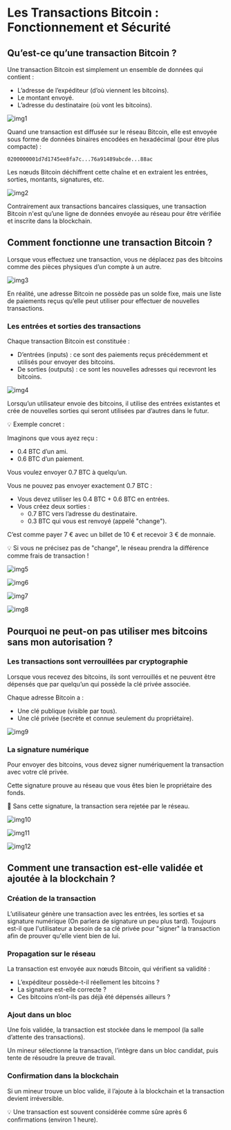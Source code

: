 # Les Transactions Bitcoin : Fonctionnement et Sécurité

## Qu’est-ce qu’une transaction Bitcoin ?

Une transaction Bitcoin est simplement un ensemble de données qui contient :

- L’adresse de l’expéditeur (d’où viennent les bitcoins).
- Le montant envoyé.
- L’adresse du destinataire (où vont les bitcoins).

![img1](https://raw.githubusercontent.com/BenBktech/Comprendre-Bitcoin/refs/heads/main/8.%20Les%20transactions/images/1.png)

Quand une transaction est diffusée sur le réseau Bitcoin, elle est envoyée sous forme de données binaires encodées en hexadécimal (pour être plus compacte) :

```
0200000001d7d1745ee8fa7c...76a91489abcde...88ac
```

Les nœuds Bitcoin déchiffrent cette chaîne et en extraient les entrées, sorties, montants, signatures, etc.

![img2](https://raw.githubusercontent.com/BenBktech/Comprendre-Bitcoin/refs/heads/main/8.%20Les%20transactions/images/2.png)

Contrairement aux transactions bancaires classiques, une transaction Bitcoin n'est qu’une ligne de données envoyée au réseau pour être vérifiée et inscrite dans la blockchain.

## Comment fonctionne une transaction Bitcoin ?

Lorsque vous effectuez une transaction, vous ne déplacez pas des bitcoins comme des pièces physiques d’un compte à un autre.

![img3](https://raw.githubusercontent.com/BenBktech/Comprendre-Bitcoin/refs/heads/main/8.%20Les%20transactions/images/3.png)

En réalité, une adresse Bitcoin ne possède pas un solde fixe, mais une liste de paiements reçus qu’elle peut utiliser pour effectuer de nouvelles transactions.

### Les entrées et sorties des transactions

Chaque transaction Bitcoin est constituée :

- D’entrées (inputs) : ce sont des paiements reçus précédemment et utilisés pour envoyer des bitcoins.
- De sorties (outputs) : ce sont les nouvelles adresses qui recevront les bitcoins.

![img4](https://raw.githubusercontent.com/BenBktech/Comprendre-Bitcoin/refs/heads/main/8.%20Les%20transactions/images/4.png)

Lorsqu’un utilisateur envoie des bitcoins, il utilise des entrées existantes et crée de nouvelles sorties qui seront utilisées par d’autres dans le futur.

💡 Exemple concret :

Imaginons que vous ayez reçu :
- 0.4 BTC d’un ami.
- 0.6 BTC d’un paiement.

Vous voulez envoyer 0.7 BTC à quelqu’un.

Vous ne pouvez pas envoyer exactement 0.7 BTC :
- Vous devez utiliser les 0.4 BTC + 0.6 BTC en entrées.
- Vous créez deux sorties :
    - 0.7 BTC vers l’adresse du destinataire.
    - 0.3 BTC qui vous est renvoyé (appelé "change").

C’est comme payer 7 € avec un billet de 10 € et recevoir 3 € de monnaie.

💡 Si vous ne précisez pas de "change", le réseau prendra la différence comme frais de transaction !

![img5](https://raw.githubusercontent.com/BenBktech/Comprendre-Bitcoin/refs/heads/main/8.%20Les%20transactions/images/5.png)

![img6](https://raw.githubusercontent.com/BenBktech/Comprendre-Bitcoin/refs/heads/main/8.%20Les%20transactions/images/6.png)

![img7](https://raw.githubusercontent.com/BenBktech/Comprendre-Bitcoin/refs/heads/main/8.%20Les%20transactions/images/7.png)

![img8](https://raw.githubusercontent.com/BenBktech/Comprendre-Bitcoin/refs/heads/main/8.%20Les%20transactions/images/8.png)

## Pourquoi ne peut-on pas utiliser mes bitcoins sans mon autorisation ?

### Les transactions sont verrouillées par cryptographie

Lorsque vous recevez des bitcoins, ils sont verrouillés et ne peuvent être dépensés que par quelqu’un qui possède la clé privée associée.

Chaque adresse Bitcoin a :

- Une clé publique (visible par tous).
- Une clé privée (secrète et connue seulement du propriétaire).

![img9](https://raw.githubusercontent.com/BenBktech/Comprendre-Bitcoin/refs/heads/main/8.%20Les%20transactions/images/9.png)

### La signature numérique

Pour envoyer des bitcoins, vous devez signer numériquement la transaction avec votre clé privée.

Cette signature prouve au réseau que vous êtes bien le propriétaire des fonds.

🚫 Sans cette signature, la transaction sera rejetée par le réseau.

![img10](https://raw.githubusercontent.com/BenBktech/Comprendre-Bitcoin/refs/heads/main/8.%20Les%20transactions/images/10.png)

![img11](https://raw.githubusercontent.com/BenBktech/Comprendre-Bitcoin/refs/heads/main/8.%20Les%20transactions/images/11.png)

![img12](https://raw.githubusercontent.com/BenBktech/Comprendre-Bitcoin/refs/heads/main/8.%20Les%20transactions/images/12.png)

## Comment une transaction est-elle validée et ajoutée à la blockchain ?

### Création de la transaction

L’utilisateur génère une transaction avec les entrées, les sorties et sa signature numérique (On parlera de signature un peu plus tard). Toujours est-il que l'utilisateur a besoin de sa clé privée pour "signer" la transaction afin de prouver qu'elle vient bien de lui.

### Propagation sur le réseau

La transaction est envoyée aux nœuds Bitcoin, qui vérifient sa validité :
- L’expéditeur possède-t-il réellement les bitcoins ?
- La signature est-elle correcte ?
- Ces bitcoins n’ont-ils pas déjà été dépensés ailleurs ?

### Ajout dans un bloc

Une fois validée, la transaction est stockée dans le mempool (la salle d’attente des transactions).

Un mineur sélectionne la transaction, l’intègre dans un bloc candidat, puis tente de résoudre la preuve de travail.

### Confirmation dans la blockchain

Si un mineur trouve un bloc valide, il l’ajoute à la blockchain et la transaction devient irréversible.

💡 Une transaction est souvent considérée comme sûre après 6 confirmations (environ 1 heure).